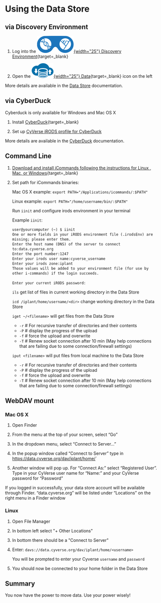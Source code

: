 # Using the Data Store

[de]: ../assets/de/logos/deIcon.svg
[data]: ../assets/de/menu_items/dataIcon.svg

## via Discovery Environment

1. Log into the [![de]{width="25"} Discovery Environment](https://de.cyverse.org){target=_blank}

2. Open the [![data]{width="25"} Data](https://de.cyverse.org/data){target=_blank} icon on the left

More details are available in the [Data Store](ds/intro.md) documentation.

## via CyberDuck

Cyberduck is only available for Windows and Mac OS X

1. Install [CyberDuck](https://cyberduck.io){target=_blank} 

2. Set up [CyVerse iRODS profile for CyberDuck](ds/cyberduck.md) 

More details are available in the [CyberDuck](ds/cyberduck.md) documentation.

## Command Line

1. [Download and install iCommands following the instructions for Linux , Mac, or Windows](https://cyverse.atlassian.net/wiki/spaces/DS/pages/241869823/Setting+Up+iCommands#SettingUpiCommands-linux){target=_blank}

2. Set path for iCommands binaries:

   Mac OS X example: `export PATH="/Applications/icommands/:$PATH"`

     Linux example: `export PATH="/home/username/bin/:$PATH"`

     Run `iinit` and configure irods environment in your terminal

   Example `iinit`:

      ```
      user@yourcomputer (~) $ iinit
      One or more fields in your iRODS environment file (.irodsEnv) are
      missing; please enter them.
      Enter the host name (DNS) of the server to connect to:data.cyverse.org
      Enter the port number:1247
      Enter your irods user name:cyverse_username
      Enter your irods zone:iplant
      Those values will be added to your environment file (for use by
      other i-commands) if the login succeeds.

      Enter your current iRODS password:
      ```

   `ils` get list of files in current working directory in the Data Store

   `icd /iplant/home/username/<dir>` change working directory in the Data Store

   `iget ~/<filename>` will get files from the Data Store

    - `-r` # For recursive transfer of directories and their contents
    - `-P` # display the progress of the upload
    - `-f` # force the upload and overwrite
    - `-T` # Renew socket connection after 10 min (May help connections that are failing due to some connection/firewall settings)


   `iput <filename>` will put files from local machine to the Data Store

     - `-r` # For recursive transfer of directories and their contents
     - `-P` # display the progress of the upload
     - `-f` # force the upload and overwrite
     - `-T` # Renew socket connection after 10 min (May help connections that are failing due to some connection/firewall settings)

## WebDAV mount

### Mac OS X

1. Open Finder

2. From the menu at the top of your screen, select “Go”

3. In the dropdown menu, select “Connect to Server…”

4. In the popup window called “Connect to Server” type in https://data.cyverse.org/dav/iplant/home/<your CyVerse user name>`

5. Another window will pop up. For “Connect As:” select “Registered User”. Type in your CyVerse user name for “Name:” and your CyVerse password for “Password”

  If you logged in successfully, your data store account will be available through Finder. “data.cyverse.org” will be listed under “Locations” on the right menu in a Finder window

### Linux 

1. Open File Manager

2. In bottom left select "+ Other Locations"
  
3. In bottom there should be a "Connect to Server"
  
4. Enter: `davs://data.cyverse.org/dav/iplant/home/<username>` 
  
   You will be prompted to enter your Cyverse `username` and `password` 

5. You should now be connected to your home folder in the Data Store

## Summary
  
You now have the power to move data. Use your power wisely!

